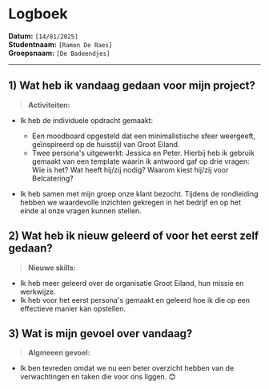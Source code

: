# Logboek

**Datum:** `[14/01/2025]`  
**Studentnaam:** `[Ramon De Raes]`  
**Groepsnaam:** `[De Badeendjes]`

---

## 1) Wat heb ik vandaag gedaan voor mijn project?

> **Activiteiten:**
- Ik heb de individuele opdracht gemaakt:
    - Een moodboard opgesteld dat een minimalistische sfeer weergeeft, geïnspireerd op de huisstijl van Groot Eiland.
    - Twee persona's uitgewerkt: Jessica en Peter. Hierbij heb ik gebruik gemaakt van een template waarin ik antwoord gaf op 
      drie vragen: Wie is het? Wat heeft hij/zij nodig? Waarom kiest hij/zij voor Belcatering?

- Ik heb samen met mijn groep onze klant bezocht. Tijdens de rondleiding hebben we waardevolle inzichten gekregen in het bedrijf en op het einde al onze vragen kunnen stellen.

## 2) Wat heb ik nieuw geleerd of voor het eerst zelf gedaan?

> **Nieuwe skills:**

- Ik heb meer geleerd over de organisatie Groot Eiland, hun missie en werkwijze.
- Ik heb voor het eerst persona's gemaakt en geleerd hoe ik die op een effectieve manier kan opstellen.

## 3) Wat is mijn gevoel over vandaag?

> **Algmeeen gevoel:**

- Ik ben tevreden omdat we nu een beter overzicht hebben van de verwachtingen en taken die voor ons liggen. 😊


